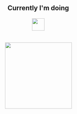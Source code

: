 
<h2 align="center">Currently I'm doing <p><img src="https://media.giphy.com/media/40a8jFMt0sc73UtpaH/giphy.gif" height="40px" width="40px"></h2>

<br>
<div width="100%" align="center">
  <img href="https://discordapp.com/users/743552792811012096" align="center" height="215" src="https://lanyard-profile-readme.vercel.app/api/743552792811012096?theme=dark&bg=171717&animated=false&hideDiscrim=&borderRadius=25px&idleMessage=Prawdopodobnie%20nie%20robie%20nic%20ciekawego..."></a>
</div>

